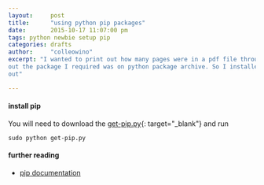 ```yaml
---
layout:     post
title:      "using python pip packages"
date:       2015-10-17 11:07:00 pm
tags: python newbie setup pip
categories: drafts
author:     "colleowino"
excerpt: "I wanted to print out how many pages were in a pdf file through python and found
out the package I required was on python package archive. So I installed pip and found
out"

---
```

#### install pip
You will need to download the 
[get-pip.py](https://raw.github.com/pypa/pip/master/contrib/get-pip.py){: target="_blank"}
and run

	sudo python get-pip.py

#### further reading 
- [pip documentation](http://python-packaging-user-guide.readthedocs.org/en/latest/)
